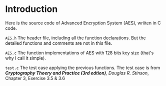 # Introduction

Here is the source code of Advanced Encryption System (AES), wriiten in C code.

`AES.h`
The header file, including all the function declarations. But the detailed functions and comments are not in this file.

`AES.c`
The function implementations of AES with 128 bits key size (that's why I call it simple).

`test.c`
The test case applying the previous functions. The test case is from ***Cryptography Thoery and Practice (3rd edtion)**, Douglas R. Stinson*, Chapter 3, Exercise 3.5 & 3.6
